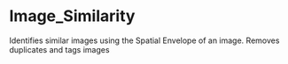 # Image_Similarity
Identifies similar images using the Spatial Envelope of an image. Removes duplicates and tags images
